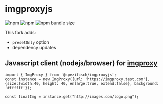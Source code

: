 # imgproxyjs

![npm](https://img.shields.io/npm/dm/@spezifisch/imgproxyjs)
![npm](https://img.shields.io/npm/v/@spezifisch/imgproxyjs)
![npm bundle size](https://img.shields.io/bundlephobia/min/@spezifisch/imgproxyjs)

This fork adds:

* `presetOnly` option
* dependency updates

## Javascript client (nodejs/browser) for [imgproxy](https://imgproxy.net/)

    import { ImgProxy } from '@spezifisch/imgproxyjs';
    const instance = new ImgProxy({url: 'https://imgproxy.test.com'}, {size:{width:40, height: 40, enlarge:true, extend:false}, background: '#ffffff'});

    const finalImg = instance.get("http://images.com/logo.png");
